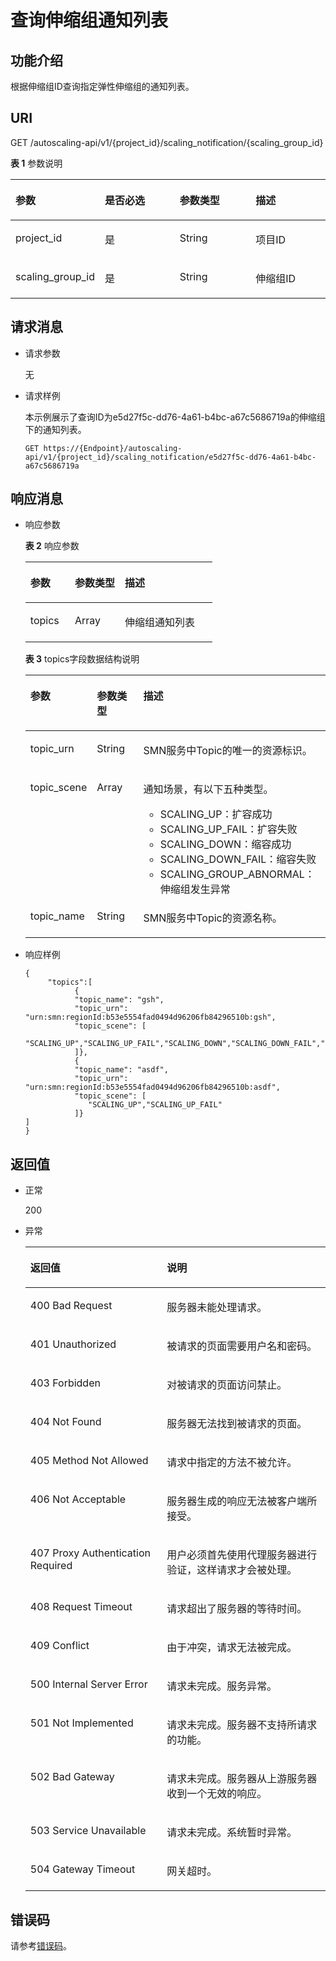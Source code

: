 # 查询伸缩组通知列表<a name="zh-cn_topic_0043063054"></a>

## 功能介绍<a name="section27863937"></a>

根据伸缩组ID查询指定弹性伸缩组的通知列表。

## URI<a name="section49448848"></a>

GET /autoscaling-api/v1/\{project\_id\}/scaling\_notification/\{scaling\_group\_id\}

**表 1**  参数说明

<a name="table59952436"></a>
<table><thead align="left"><tr id="row38679683"><th class="cellrowborder" valign="top" width="25%" id="mcps1.2.5.1.1"><p id="p46046605"><a name="p46046605"></a><a name="p46046605"></a>参数</p>
</th>
<th class="cellrowborder" valign="top" width="25%" id="mcps1.2.5.1.2"><p id="p38787544"><a name="p38787544"></a><a name="p38787544"></a>是否必选</p>
</th>
<th class="cellrowborder" valign="top" width="25%" id="mcps1.2.5.1.3"><p id="p54783372"><a name="p54783372"></a><a name="p54783372"></a>参数类型</p>
</th>
<th class="cellrowborder" valign="top" width="25%" id="mcps1.2.5.1.4"><p id="p8268111"><a name="p8268111"></a><a name="p8268111"></a>描述</p>
</th>
</tr>
</thead>
<tbody><tr id="row65737292"><td class="cellrowborder" valign="top" width="25%" headers="mcps1.2.5.1.1 "><p id="p23120425"><a name="p23120425"></a><a name="p23120425"></a>project_id</p>
</td>
<td class="cellrowborder" valign="top" width="25%" headers="mcps1.2.5.1.2 "><p id="p60815118"><a name="p60815118"></a><a name="p60815118"></a>是</p>
</td>
<td class="cellrowborder" valign="top" width="25%" headers="mcps1.2.5.1.3 "><p id="p27077540"><a name="p27077540"></a><a name="p27077540"></a>String</p>
</td>
<td class="cellrowborder" valign="top" width="25%" headers="mcps1.2.5.1.4 "><p id="p36520930"><a name="p36520930"></a><a name="p36520930"></a>项目ID</p>
</td>
</tr>
<tr id="row9521066"><td class="cellrowborder" valign="top" width="25%" headers="mcps1.2.5.1.1 "><p id="p33008913"><a name="p33008913"></a><a name="p33008913"></a>scaling_group_id</p>
</td>
<td class="cellrowborder" valign="top" width="25%" headers="mcps1.2.5.1.2 "><p id="p56476259"><a name="p56476259"></a><a name="p56476259"></a>是</p>
</td>
<td class="cellrowborder" valign="top" width="25%" headers="mcps1.2.5.1.3 "><p id="p11174282"><a name="p11174282"></a><a name="p11174282"></a>String</p>
</td>
<td class="cellrowborder" valign="top" width="25%" headers="mcps1.2.5.1.4 "><p id="p32701678"><a name="p32701678"></a><a name="p32701678"></a>伸缩组ID</p>
</td>
</tr>
</tbody>
</table>

## 请求消息<a name="section42386454"></a>

-   请求参数

    无

-   请求样例

    本示例展示了查询ID为e5d27f5c-dd76-4a61-b4bc-a67c5686719a的伸缩组下的通知列表。

    ```
    GET https://{Endpoint}/autoscaling-api/v1/{project_id}/scaling_notification/e5d27f5c-dd76-4a61-b4bc-a67c5686719a
    ```


## 响应消息<a name="section45933772"></a>

-   响应参数

    **表 2**  响应参数

    <a name="table5052312113547"></a>
    <table><thead align="left"><tr id="row47642953113547"><th class="cellrowborder" valign="top" width="23.762376237623762%" id="mcps1.2.4.1.1"><p id="p33873989113547"><a name="p33873989113547"></a><a name="p33873989113547"></a>参数</p>
    </th>
    <th class="cellrowborder" valign="top" width="26.732673267326735%" id="mcps1.2.4.1.2"><p id="p59438585113547"><a name="p59438585113547"></a><a name="p59438585113547"></a>参数类型</p>
    </th>
    <th class="cellrowborder" valign="top" width="49.504950495049506%" id="mcps1.2.4.1.3"><p id="p49796110113547"><a name="p49796110113547"></a><a name="p49796110113547"></a>描述</p>
    </th>
    </tr>
    </thead>
    <tbody><tr id="row49378824113547"><td class="cellrowborder" valign="top" width="23.762376237623762%" headers="mcps1.2.4.1.1 "><p id="p1124342211363"><a name="p1124342211363"></a><a name="p1124342211363"></a>topics</p>
    </td>
    <td class="cellrowborder" valign="top" width="26.732673267326735%" headers="mcps1.2.4.1.2 "><p id="p3830198511363"><a name="p3830198511363"></a><a name="p3830198511363"></a>Array</p>
    </td>
    <td class="cellrowborder" valign="top" width="49.504950495049506%" headers="mcps1.2.4.1.3 "><p id="p486007511363"><a name="p486007511363"></a><a name="p486007511363"></a>伸缩组通知列表</p>
    </td>
    </tr>
    </tbody>
    </table>

    **表 3**  topics字段数据结构说明

    <a name="table5664134195536"></a>
    <table><thead align="left"><tr id="row3643889611757"><th class="cellrowborder" valign="top" width="18.868113188681132%" id="mcps1.2.4.1.1"><p id="p6586943811757"><a name="p6586943811757"></a><a name="p6586943811757"></a>参数</p>
    </th>
    <th class="cellrowborder" valign="top" width="17.428257174282574%" id="mcps1.2.4.1.2"><p id="p5540794711757"><a name="p5540794711757"></a><a name="p5540794711757"></a>参数类型</p>
    </th>
    <th class="cellrowborder" valign="top" width="63.70362963703629%" id="mcps1.2.4.1.3"><p id="p5885871411757"><a name="p5885871411757"></a><a name="p5885871411757"></a>描述</p>
    </th>
    </tr>
    </thead>
    <tbody><tr id="row282655411757"><td class="cellrowborder" valign="top" width="18.868113188681132%" headers="mcps1.2.4.1.1 "><p id="p2762433911757"><a name="p2762433911757"></a><a name="p2762433911757"></a>topic_urn</p>
    </td>
    <td class="cellrowborder" valign="top" width="17.428257174282574%" headers="mcps1.2.4.1.2 "><p id="p4935610911757"><a name="p4935610911757"></a><a name="p4935610911757"></a>String</p>
    </td>
    <td class="cellrowborder" valign="top" width="63.70362963703629%" headers="mcps1.2.4.1.3 "><p id="p3842188711757"><a name="p3842188711757"></a><a name="p3842188711757"></a>SMN服务中Topic的唯一的资源标识。</p>
    </td>
    </tr>
    <tr id="row1025266511757"><td class="cellrowborder" valign="top" width="18.868113188681132%" headers="mcps1.2.4.1.1 "><p id="p2515957511757"><a name="p2515957511757"></a><a name="p2515957511757"></a>topic_scene</p>
    </td>
    <td class="cellrowborder" valign="top" width="17.428257174282574%" headers="mcps1.2.4.1.2 "><p id="p6339193387"><a name="p6339193387"></a><a name="p6339193387"></a>Array</p>
    </td>
    <td class="cellrowborder" valign="top" width="63.70362963703629%" headers="mcps1.2.4.1.3 "><p id="p5996740311757"><a name="p5996740311757"></a><a name="p5996740311757"></a>通知场景，有以下五种类型。</p>
    <a name="ul1851192091"></a><a name="ul1851192091"></a><ul id="ul1851192091"><li>SCALING_UP：扩容成功</li><li>SCALING_UP_FAIL：扩容失败</li><li>SCALING_DOWN：缩容成功</li><li>SCALING_DOWN_FAIL：缩容失败</li><li>SCALING_GROUP_ABNORMAL：伸缩组发生异常</li></ul>
    </td>
    </tr>
    <tr id="row258133711189"><td class="cellrowborder" valign="top" width="18.868113188681132%" headers="mcps1.2.4.1.1 "><p id="p105082891189"><a name="p105082891189"></a><a name="p105082891189"></a>topic_name</p>
    </td>
    <td class="cellrowborder" valign="top" width="17.428257174282574%" headers="mcps1.2.4.1.2 "><p id="p458651171189"><a name="p458651171189"></a><a name="p458651171189"></a>String</p>
    </td>
    <td class="cellrowborder" valign="top" width="63.70362963703629%" headers="mcps1.2.4.1.3 "><p id="p240869641189"><a name="p240869641189"></a><a name="p240869641189"></a>SMN服务中Topic的资源名称。</p>
    </td>
    </tr>
    </tbody>
    </table>


-   响应样例

    ```
    {
         "topics":[
               {
               "topic_name": "gsh",
               "topic_urn": "urn:smn:regionId:b53e5554fad0494d96206fb84296510b:gsh",
               "topic_scene": [
                  "SCALING_UP","SCALING_UP_FAIL","SCALING_DOWN","SCALING_DOWN_FAIL","SCALING_GROUP_ABNORMAL"
               ]},
               {
               "topic_name": "asdf",
               "topic_urn": "urn:smn:regionId:b53e5554fad0494d96206fb84296510b:asdf",
               "topic_scene": [
                  "SCALING_UP","SCALING_UP_FAIL"
               ]}
    ]
    }
    ```


## 返回值<a name="section10750772"></a>

-   正常

    200

-   异常

    <a name="table3623379"></a>
    <table><thead align="left"><tr id="row13858403"><th class="cellrowborder" valign="top" width="45.49%" id="mcps1.1.3.1.1"><p id="p48788849"><a name="p48788849"></a><a name="p48788849"></a>返回值</p>
    </th>
    <th class="cellrowborder" valign="top" width="54.510000000000005%" id="mcps1.1.3.1.2"><p id="p59582700"><a name="p59582700"></a><a name="p59582700"></a>说明</p>
    </th>
    </tr>
    </thead>
    <tbody><tr id="row61469371"><td class="cellrowborder" valign="top" width="45.49%" headers="mcps1.1.3.1.1 "><p id="p12963143"><a name="p12963143"></a><a name="p12963143"></a>400 Bad Request</p>
    </td>
    <td class="cellrowborder" valign="top" width="54.510000000000005%" headers="mcps1.1.3.1.2 "><p id="p43381623"><a name="p43381623"></a><a name="p43381623"></a>服务器未能处理请求。</p>
    </td>
    </tr>
    <tr id="row54890288"><td class="cellrowborder" valign="top" width="45.49%" headers="mcps1.1.3.1.1 "><p id="p16928338"><a name="p16928338"></a><a name="p16928338"></a>401 Unauthorized</p>
    </td>
    <td class="cellrowborder" valign="top" width="54.510000000000005%" headers="mcps1.1.3.1.2 "><p id="p29018124"><a name="p29018124"></a><a name="p29018124"></a>被请求的页面需要用户名和密码。</p>
    </td>
    </tr>
    <tr id="row59836530"><td class="cellrowborder" valign="top" width="45.49%" headers="mcps1.1.3.1.1 "><p id="p14920772"><a name="p14920772"></a><a name="p14920772"></a>403 Forbidden</p>
    </td>
    <td class="cellrowborder" valign="top" width="54.510000000000005%" headers="mcps1.1.3.1.2 "><p id="p623043"><a name="p623043"></a><a name="p623043"></a>对被请求的页面访问禁止。</p>
    </td>
    </tr>
    <tr id="row5607390"><td class="cellrowborder" valign="top" width="45.49%" headers="mcps1.1.3.1.1 "><p id="p51545483"><a name="p51545483"></a><a name="p51545483"></a>404 Not Found</p>
    </td>
    <td class="cellrowborder" valign="top" width="54.510000000000005%" headers="mcps1.1.3.1.2 "><p id="p14434584"><a name="p14434584"></a><a name="p14434584"></a>服务器无法找到被请求的页面。</p>
    </td>
    </tr>
    <tr id="row62802394"><td class="cellrowborder" valign="top" width="45.49%" headers="mcps1.1.3.1.1 "><p id="p53829147"><a name="p53829147"></a><a name="p53829147"></a>405 Method Not Allowed</p>
    </td>
    <td class="cellrowborder" valign="top" width="54.510000000000005%" headers="mcps1.1.3.1.2 "><p id="p65193616"><a name="p65193616"></a><a name="p65193616"></a>请求中指定的方法不被允许。</p>
    </td>
    </tr>
    <tr id="row49871633"><td class="cellrowborder" valign="top" width="45.49%" headers="mcps1.1.3.1.1 "><p id="p13070512"><a name="p13070512"></a><a name="p13070512"></a>406 Not Acceptable</p>
    </td>
    <td class="cellrowborder" valign="top" width="54.510000000000005%" headers="mcps1.1.3.1.2 "><p id="p52078584"><a name="p52078584"></a><a name="p52078584"></a>服务器生成的响应无法被客户端所接受。</p>
    </td>
    </tr>
    <tr id="row66054074"><td class="cellrowborder" valign="top" width="45.49%" headers="mcps1.1.3.1.1 "><p id="p48779793"><a name="p48779793"></a><a name="p48779793"></a>407 Proxy Authentication Required</p>
    </td>
    <td class="cellrowborder" valign="top" width="54.510000000000005%" headers="mcps1.1.3.1.2 "><p id="p58849189"><a name="p58849189"></a><a name="p58849189"></a>用户必须首先使用代理服务器进行验证，这样请求才会被处理。</p>
    </td>
    </tr>
    <tr id="row59880657"><td class="cellrowborder" valign="top" width="45.49%" headers="mcps1.1.3.1.1 "><p id="p18495050"><a name="p18495050"></a><a name="p18495050"></a>408 Request Timeout</p>
    </td>
    <td class="cellrowborder" valign="top" width="54.510000000000005%" headers="mcps1.1.3.1.2 "><p id="p21704116"><a name="p21704116"></a><a name="p21704116"></a>请求超出了服务器的等待时间。</p>
    </td>
    </tr>
    <tr id="row61119323"><td class="cellrowborder" valign="top" width="45.49%" headers="mcps1.1.3.1.1 "><p id="p51718129"><a name="p51718129"></a><a name="p51718129"></a>409 Conflict</p>
    </td>
    <td class="cellrowborder" valign="top" width="54.510000000000005%" headers="mcps1.1.3.1.2 "><p id="p28418891"><a name="p28418891"></a><a name="p28418891"></a>由于冲突，请求无法被完成。</p>
    </td>
    </tr>
    <tr id="row54443429"><td class="cellrowborder" valign="top" width="45.49%" headers="mcps1.1.3.1.1 "><p id="p47841633"><a name="p47841633"></a><a name="p47841633"></a>500 Internal Server Error</p>
    </td>
    <td class="cellrowborder" valign="top" width="54.510000000000005%" headers="mcps1.1.3.1.2 "><p id="p49967061"><a name="p49967061"></a><a name="p49967061"></a>请求未完成。服务异常。</p>
    </td>
    </tr>
    <tr id="row47050372"><td class="cellrowborder" valign="top" width="45.49%" headers="mcps1.1.3.1.1 "><p id="p52983808"><a name="p52983808"></a><a name="p52983808"></a>501 Not Implemented</p>
    </td>
    <td class="cellrowborder" valign="top" width="54.510000000000005%" headers="mcps1.1.3.1.2 "><p id="p63830089"><a name="p63830089"></a><a name="p63830089"></a>请求未完成。服务器不支持所请求的功能。</p>
    </td>
    </tr>
    <tr id="row37599894"><td class="cellrowborder" valign="top" width="45.49%" headers="mcps1.1.3.1.1 "><p id="p25692540"><a name="p25692540"></a><a name="p25692540"></a>502 Bad Gateway</p>
    </td>
    <td class="cellrowborder" valign="top" width="54.510000000000005%" headers="mcps1.1.3.1.2 "><p id="p720995"><a name="p720995"></a><a name="p720995"></a>请求未完成。服务器从上游服务器收到一个无效的响应。</p>
    </td>
    </tr>
    <tr id="row6488958"><td class="cellrowborder" valign="top" width="45.49%" headers="mcps1.1.3.1.1 "><p id="p55843593"><a name="p55843593"></a><a name="p55843593"></a>503 Service Unavailable</p>
    </td>
    <td class="cellrowborder" valign="top" width="54.510000000000005%" headers="mcps1.1.3.1.2 "><p id="p27037160"><a name="p27037160"></a><a name="p27037160"></a>请求未完成。系统暂时异常。</p>
    </td>
    </tr>
    <tr id="row42007851"><td class="cellrowborder" valign="top" width="45.49%" headers="mcps1.1.3.1.1 "><p id="p47192740"><a name="p47192740"></a><a name="p47192740"></a>504 Gateway Timeout</p>
    </td>
    <td class="cellrowborder" valign="top" width="54.510000000000005%" headers="mcps1.1.3.1.2 "><p id="p64515557"><a name="p64515557"></a><a name="p64515557"></a>网关超时。</p>
    </td>
    </tr>
    </tbody>
    </table>


## 错误码<a name="section17669131616110"></a>

请参考[错误码](错误码.md)。

